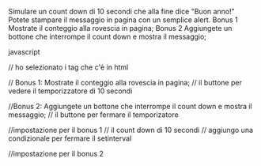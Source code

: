 Simulare un count down di 10 secondi che alla fine dice "Buon anno!"
Potete stampare il messaggio in pagina con un semplice alert.
Bonus 1
Mostrate il conteggio alla rovescia in pagina;
Bonus 2
Aggiungete un bottone che interrompe il count down e mostra il messaggio;

javascript

// ho selezionato i tag che c'è in html 

// Bonus 1: Mostrate il conteggio alla rovescia in pagina;
// il buttone per vedere il temporizzatore di 10 secondi

//Bonus 2: Aggiungete un bottone che interrompe il count down e mostra il messaggio;
// il buttone per fermare il temporizatore

//impostazione per il bonus 1
    // il count down di 10 secondi
    // aggiungo una condizionale per fermare il setinterval

//impostazione per il bonus 2
